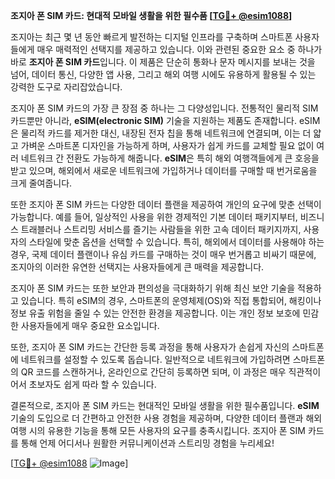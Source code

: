 **조지아 폰 SIM 카드: 현대적 모바일 생활을 위한 필수품 [[TG💪+ @esim1088](https://t.me/s/esim1088)]**

조지아는 최근 몇 년 동안 빠르게 발전하는 디지털 인프라를 구축하며 스마트폰 사용자들에게 매우 매력적인 선택지를 제공하고 있습니다. 이와 관련된 중요한 요소 중 하나가 바로 **조지아 폰 SIM 카드**입니다. 이 제품은 단순히 통화나 문자 메시지를 보내는 것을 넘어, 데이터 통신, 다양한 앱 사용, 그리고 해외 여행 시에도 유용하게 활용될 수 있는 강력한 도구로 자리잡았습니다.

조지아 폰 SIM 카드의 가장 큰 장점 중 하나는 그 다양성입니다. 전통적인 물리적 SIM 카드뿐만 아니라, **eSIM(electronic SIM)** 기술을 지원하는 제품도 존재합니다. eSIM은 물리적 카드를 제거한 대신, 내장된 전자 칩을 통해 네트워크에 연결되며, 이는 더 얇고 가벼운 스마트폰 디자인을 가능하게 하며, 사용자가 쉽게 카드를 교체할 필요 없이 여러 네트워크 간 전환도 가능하게 해줍니다. **eSIM**은 특히 해외 여행객들에게 큰 호응을 받고 있으며, 해외에서 새로운 네트워크에 가입하거나 데이터를 구매할 때 번거로움을 크게 줄여줍니다.

또한 조지아 폰 SIM 카드는 다양한 데이터 플랜을 제공하여 개인의 요구에 맞춘 선택이 가능합니다. 예를 들어, 일상적인 사용을 위한 경제적인 기본 데이터 패키지부터, 비즈니스 트래블러나 스트리밍 서비스를 즐기는 사람들을 위한 고속 데이터 패키지까지, 사용자의 스타일에 맞춘 옵션을 선택할 수 있습니다. 특히, 해외에서 데이터를 사용해야 하는 경우, 국제 데이터 플랜이나 유심 카드를 구매하는 것이 매우 번거롭고 비싸기 때문에, 조지아의 이러한 유연한 선택지는 사용자들에게 큰 매력을 제공합니다.

조지아 폰 SIM 카드는 또한 보안과 편의성을 극대화하기 위해 최신 보안 기술을 적용하고 있습니다. 특히 eSIM의 경우, 스마트폰의 운영체제(OS)와 직접 통합되어, 해킹이나 정보 유출 위험을 줄일 수 있는 안전한 환경을 제공합니다. 이는 개인 정보 보호에 민감한 사용자들에게 매우 중요한 요소입니다.

또한, 조지아 폰 SIM 카드는 간단한 등록 과정을 통해 사용자가 손쉽게 자신의 스마트폰에 네트워크를 설정할 수 있도록 돕습니다. 일반적으로 네트워크에 가입하려면 스마트폰의 QR 코드를 스캔하거나, 온라인으로 간단히 등록하면 되며, 이 과정은 매우 직관적이어서 초보자도 쉽게 따라 할 수 있습니다.

결론적으로, 조지아 폰 SIM 카드는 현대적인 모바일 생활을 위한 필수품입니다. **eSIM** 기술의 도입으로 더 간편하고 안전한 사용 경험을 제공하며, 다양한 데이터 플랜과 해외 여행 시의 유용한 기능을 통해 모든 사용자의 요구를 충족시킵니다. 조지아 폰 SIM 카드를 통해 언제 어디서나 원활한 커뮤니케이션과 스트리밍 경험을 누리세요! 

[[TG💪+ @esim1088](https://t.me/s/esim1088) ![Image](https://i.postimg.cc/Y0z9fWf4/image.png)]